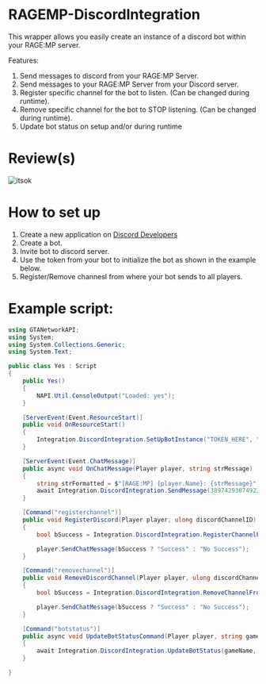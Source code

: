# RAGEMP-DiscordIntegration
This wrapper allows you easily create an instance of a discord bot within your RAGE:MP server.

Features:
1. Send messages to discord from your RAGE:MP Server.
2. Send messages to your RAGE:MP Server from your Discord server.
3. Register specific channel for the bot to listen. (Can be changed during runtime).
3. Remove specific channel for the bot to STOP listening. (Can be changed during runtime).
4. Update bot status on setup and/or during runtime

# Review(s)
![itsok](https://i.imgur.com/1hz3CU5.png)

# How to set up
1. Create a new application on [Discord Developers](https://discord.com/developers/applications)
2. Create a bot.
3. Invite bot to discord server.
4. Use the token from your bot to initialize the bot as shown in the example below.
5. Register/Remove channesl from where your bot sends to all players.

# Example script:
```cs
using GTANetworkAPI;
using System;
using System.Collections.Generic;
using System.Text;

public class Yes : Script
{
    public Yes()
    {
        NAPI.Util.ConsoleOutput("Loaded: yes");
    }

    [ServerEvent(Event.ResourceStart)]
    public void OnResourceStart()
    {
        Integration.DiscordIntegration.SetUpBotInstance("TOKEN_HERE", "RAGE:MP", Discord.ActivityType.Playing, Discord.UserStatus.DoNotDisturb);
    }

    [ServerEvent(Event.ChatMessage)]
    public async void OnChatMessage(Player player, string strMessage)
    {
        string strFormatted = $"[RAGE:MP] {player.Name}: {strMessage}";
        await Integration.DiscordIntegration.SendMessage(3897429387492374, strFormatted, true).ConfigureAwait(true);
    }

    [Command("registerchannel")]
    public void RegisterDiscord(Player player, ulong discordChannelID)
    {
        bool bSuccess = Integration.DiscordIntegration.RegisterChannelForListenting(discordChannelID);

        player.SendChatMessage(bSuccess ? "Success" : "No Success");
    }

    [Command("removechannel")]
    public void RemoveDiscordChannel(Player player, ulong discordChannelID)
    {
        bool bSuccess = Integration.DiscordIntegration.RemoveChannelFromListening(discordChannelID);

        player.SendChatMessage(bSuccess ? "Success" : "No Success");
    }

    [Command("botstatus")]
    public async void UpdateBotStatusCommand(Player player, string gameName, Discord.ActivityType eActivityType, Discord.UserStatus eUserStatus)
    {
        await Integration.DiscordIntegration.UpdateBotStatus(gameName, eActivityType, eUserStatus).ConfigureAwait(true);
    }

}

```
